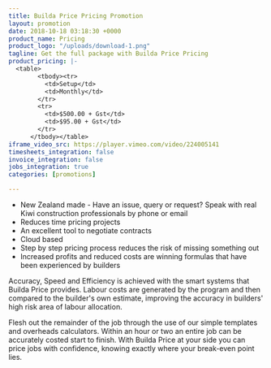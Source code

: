 ```yaml
---
title: Builda Price Pricing Promotion
layout: promotion
date: 2018-10-18 03:18:30 +0000
product_name: Pricing
product_logo: "/uploads/download-1.png"
tagline: Get the full package with Builda Price Pricing
product_pricing: |-
  <table>
        <tbody><tr>
          <td>Setup</td>
          <td>Monthly</td>
        </tr>
        <tr>
          <td>$500.00 + Gst</td>
          <td>$95.00 + Gst</td>
        </tr>
      </tbody></table>
iframe_video_src: https://player.vimeo.com/video/224005141
timesheets_integration: false
invoice_integration: false
jobs_integration: true
categories: [promotions]

---
```

* New Zealand made - Have an issue, query or request? Speak with real Kiwi construction professionals by phone or email
* Reduces time pricing projects
* An excellent tool to negotiate contracts
* Cloud based
* Step by step pricing process reduces the risk of missing something out
* Increased profits and reduced costs are winning formulas that have been experienced by builders

Accuracy, Speed and Efficiency is achieved with the smart systems that Builda Price provides. Labour costs are generated by the program and then compared to the builder's own estimate, improving the accuracy in builders' high risk area of labour allocation. 

Flesh out the remainder of the job through the use of our simple templates and overheads calculators. Within an hour or two an entire job can be accurately costed start to finish. With Builda Price at your side you can price jobs with confidence, knowing exactly where your break-even point lies.